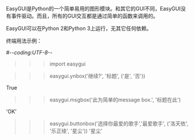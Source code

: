 
EasyGUI是Python的一个简单易用的图形模块。和其它的GUI不同，EasyGUI没有事件驱动。而且，所有的GUI交互都是通过简单的函数来调用的。

EasyGUI可以在Python 2和Python 3上运行，无其它任何依赖。

终端用法示例：


#-*-coding:UTF-8-*-

>>> import easygui

>>> easygui.ynbox('继续?', '标题', ('是', '否'))

True

>>> easygui.msgbox('此为简单的message box.', '标题在此')

'OK'

>>> easygui.buttonbox('选择你最爱的歌手','最爱歌手', ('洛天依', '乐正绫', '星尘'))
'星尘'


